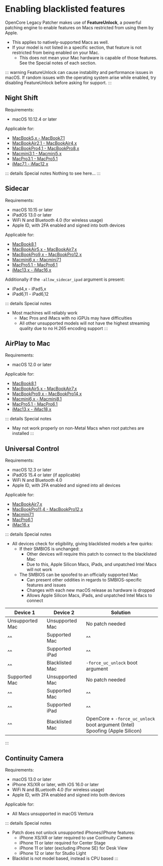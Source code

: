 # Enabling blacklisted features

OpenCore Legacy Patcher makes use of **FeatureUnlock**, a powerful patching engine to enable features on Macs restricted from using them by Apple.
* This applies to natively-supported Macs as well.
* If your model is not listed in a specific section, that feature is not restricted from being enabled on your Mac. 
  * This does not mean your Mac hardware is capable of those features. See the Special notes of each section.

::: warning
FeatureUnlock can cause instability and performance issues in macOS. If random issues with the operating system arise while enabled, try disabling FeatureUnlock before asking for support.
:::

## Night Shift

Requirements:
* macOS 10.12.4 or later

Applicable for:
* [MacBook5,x - MacBook7,1](MODELS.md#macbook)
* [MacBookAir2,1 - MacBookAir4,x](MODELS.md#macbook-air)
* [MacBookPro4,1 - MacBookPro8,x](MODELS.md#macbook-pro)
* [Macmini3,1 - Macmini5,x](MODELS.md#mac-mini)
* [MacPro3,1 - MacPro5,1](MODELS.md#mac-pro)
* [iMac7,1 - iMac12,x](MODELS.md#imac)

::: details Special notes
Nothing to see here...
:::

## Sidecar 

Requirements: 
* macOS 10.15 or later
* iPadOS 13.0 or later
* WiFi N and Bluetooth 4.0 (for wireless usage)
* Apple ID, with 2FA enabled and signed into both devices

Applicable for:
* [MacBook8,1](MODELS.md#macbook)
* [MacBookAir5,x - MacBookAir7,x](MODELS.md#macbook-air)
* [MacBookPro9,x - MacBookPro12,x](MODELS.md#macbook-pro)
* [Macmini6,x - Macmini7,1](MODELS.md#mac-mini)
* [MacPro5,1 - MacPro6,1](MODELS.md#mac-pro)
* [iMac13,x - iMac16,x](MODELS.md#imac)

Additionally if the `-allow_sidecar_ipad` argument is present:
* iPad4,x - iPad5,x
* iPad6,11 - iPad6,12

::: details Special notes
* Most machines will reliably work
  * Mac Pros and iMacs with no iGPUs may have difficulties
  * All other unsupported models will not have the highest streaming quality due to no H.265 encoding support
:::

## AirPlay to Mac 
Requirements:
* macOS 12.0 or later


Applicable for:
* [MacBook8,1](MODELS.md#macbook)
* [MacBookAir5,x - MacBookAir7,x](MODELS.md#macbook-air)
* [MacBookPro9,x - MacBookPro14,x](MODELS.md#macbook-pro)
* [Macmini6,x - Macmini8,1](MODELS.md#mac-mini)
* [MacPro5,1 - MacPro6,1](MODELS.md#mac-pro)
* [iMac13,x - iMac18,x](MODELS.md#imac)

::: details Special notes
* May not work properly on non-Metal Macs when root patches are installed
:::

## Universal Control 
Requirements:
* macOS 12.3 or later
* iPadOS 15.4 or later (if applicable)
* WiFi N and Bluetooth 4.0
* Apple ID, with 2FA enabled and signed into all devices

Applicable for:
* [MacBookAir7,x](MODELS.md#macbook-air)
* [MacBookPro11,4 - MacBookPro12,x](MODELS.md#macbook-pro)
* [Macmini7,1](MODELS.md#mac-mini)
* [MacPro6,1](MODELS.md#mac-pro)
* [iMac16,x](MODELS.md#imac)

::: details Special notes
* All devices check for eligibility, giving blacklisted models a few quirks:
    * If their SMBIOS is unchanged:
        * Other devices will require this patch to connect to the blacklisted Mac
        * Due to this, Apple Silicon Macs, iPads, and unpatched Intel Macs will not work
    * The SMBIOS can be spoofed to an officially supported Mac
        * Can present other oddities in regards to SMBIOS-specific features and issues
        * Changes with each new macOS release as hardware is dropped
        * Allows Apple Silicon Macs, iPads, and unpatched Intel Macs to connect

| Device 1 | Device 2 | Solution |
| --- | --- | --- |
| Unsupported Mac | Unsupported Mac | No patch needed |
| ^^ | Supported Mac | ^^ |
| ^^ | Supported iPad | ^^ |
| ^^ | Blacklisted Mac | `-force_uc_unlock` boot argument |
| Supported Mac | Unsupported Mac | No patch needed |
| ^^ | Supported Mac | ^^ |
| ^^ | Supported iPad | ^^ |
| ^^ | Blacklisted Mac | OpenCore + `-force_uc_unlock` boot argument (Intel)<br>Spoofing (Apple Silicon) |
:::

## Continuity Camera
Requirements:
* macOS 13.0 or later
* iPhone XS/XR or later, with iOS 16.0 or later
* WiFi N and BLuetooth 4.0 (for wireless usage)
* Apple ID, with 2FA enabled and signed into both devices

Applicable for:
* All Macs unsupported in macOS Ventura

::: details Special notes
* Patch does not unlock unsupported iPhones/iPhone features:
    * iPhone XS/XR or later required to use Continuity Camera
    * iPhone 11 or later required for Center Stage
    * iPhone 11 or later (excluding iPhone SE) for Desk View
    * iPhone 12 or later for Studio Light
* Blacklist is not model based, instead is CPU based
:::
